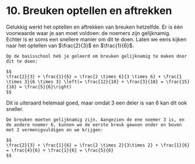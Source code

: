 # 10. Breuken optellen en aftrekken

Gelukkig werkt het optellen en aftrekken van breuken hetzelfde. Er is één voorwaarde waar je aan moet voldoen:  de noemers zijn gelijknamig. <br />
Echter is er soms een snellere manier om dit te doen. Laten we eens kijken naar het optellen van $\frac{2}{3}$ en $\frac{1}{6}$.

```{note} De 'slome' manier
Op de basisschool heb je geleerd om breuken gelijknamig te maken door dit te doen:

$$
\frac{2}{3} + \frac{1}{6} = \frac{2 \times 6}{3 \times 6} + \frac{1 \times 3}{6 \times 3} \left(= \frac{12}{18} + \frac{3}{18} = \frac{15}{18} = \frac{5}{6}\right)
$$
```

Dit is uiteraard helemaal goed, maar omdat 3 een deler is van 6 kan dit ook sneller.

```{note} De 'snellere' manier
De breuken moeten gelijknamig zijn. Aangezien de ene noemer 3 is, en de andere noemer 6, kunnen we de eerste breuk gewoon onder en boven met 2 vermenigvuldigen en we krijgen:

$$
\frac{2}{3} + \frac{1}{6} = \frac{2 \times 2}{3\times 2} + \frac{1}{6} = \frac{4}{6} + \frac{1}{6} = \frac{5}{6}
$$
```
